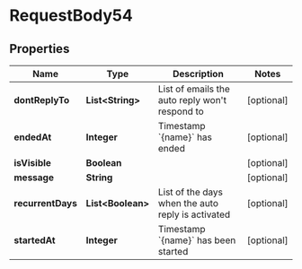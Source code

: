 

# RequestBody54


## Properties

| Name | Type | Description | Notes |
|------------ | ------------- | ------------- | -------------|
|**dontReplyTo** | **List&lt;String&gt;** | List of emails the auto reply won&#39;t respond to |  [optional] |
|**endedAt** | **Integer** | Timestamp &#x60;{name}&#x60; has ended |  [optional] |
|**isVisible** | **Boolean** |  |  [optional] |
|**message** | **String** |  |  [optional] |
|**recurrentDays** | **List&lt;Boolean&gt;** | List of the days when the auto reply is activated |  [optional] |
|**startedAt** | **Integer** | Timestamp &#x60;{name}&#x60; has been started |  [optional] |




